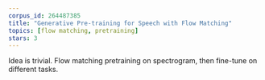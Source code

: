 ```yaml
---
corpus_id: 264487385
title: "Generative Pre-training for Speech with Flow Matching"
topics: [flow matching, pretraining]
stars: 3
---
```


Idea is trivial. Flow matching pretraining on spectrogram, then fine-tune on different tasks.
